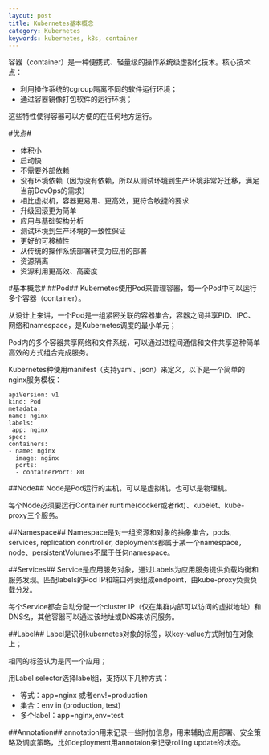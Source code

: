 ```yaml
---
layout: post
title: Kubernetes基本概念
category: Kubernetes
keywords: kubernetes, k8s, container
---
```


容器（container）是一种便携式、轻量级的操作系统级虚拟化技术。核心技术点：

* 利用操作系统的cgroup隔离不同的软件运行环境；
* 通过容器镜像打包软件的运行环境；

这些特性使得容器可以方便的在任何地方运行。

#优点#

* 体积小
* 启动快
* 不需要外部依赖
* 没有环境依赖（因为没有依赖，所以从测试环境到生产环境非常好迁移，满足当前DevOps的需求）
* 相比虚拟机，容器更易用、更高效，更符合敏捷的要求
* 升级回滚更为简单
* 应用与基础架构分析
* 测试环境到生产环境的一致性保证
* 更好的可移植性
* 从传统的操作系统部署转变为应用的部署
* 资源隔离
* 资源利用更高效、高密度

#基本概念#
##Pod##
Kubernetes使用Pod来管理容器，每一个Pod中可以运行多个容器（container）。

从设计上来讲，一个Pod是一组紧密关联的容器集合，容器之间共享PID、IPC、网络和namespace，是Kubernetes调度的最小单元；

Pod内的多个容器共享网络和文件系统，可以通过进程间通信和文件共享这种简单高效的方式组合完成服务。

Kubernetes种使用manifest（支持yaml、json）来定义，以下是一个简单的nginx服务模板：
> 
	apiVersion: v1
	kind: Pod	
	metadata:
  	name: nginx
  	labels:
     app: nginx
	spec:
    containers:
    - name: nginx
      image: nginx
      ports:
      - containerPort: 80

##Node##
Node是Pod运行的主机，可以是虚拟机，也可以是物理机。

每个Node必须要运行Container runtime(docker或者rkt)、kubelet、kube-proxy三个服务。


##Namespace##
Namespace是对一组资源和对象的抽象集合，pods, services, replication conrtroller, deployments都属于某一个namespace，node、persistentVolumes不属于任何namespace。

##Services##
Service是应用服务对象，通过Labels为应用服务提供负载均衡和服务发现。匹配labels的Pod IP和端口列表组成endpoint，由kube-proxy负责负载分发。

每个Service都会自动分配一个cluster IP（仅在集群内部可以访问的虚拟地址）和DNS名，其他容器可以通过该地址或DNS来访问服务。

##Label##
Label是识别kubernetes对象的标签，以key-value方式附加在对象上；

相同的标签认为是同一个应用；

用Label selector选择label组，支持以下几种方式：

* 等式：app=nginx 或者env!=production
* 集合：env in (production, test)
* 多个label：app=nginx,env=test

##Annotation##
annotation用来记录一些附加信息，用来辅助应用部署、安全策略及调度策略，比如deployment用annotaion来记录rolling update的状态。